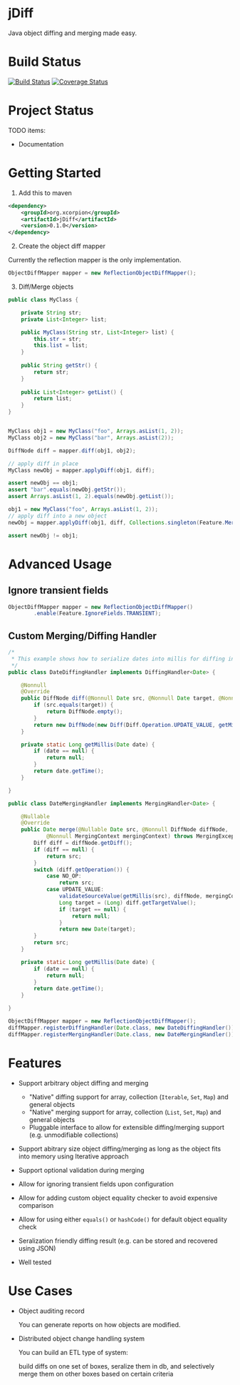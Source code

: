 # jDiff

Java object diffing and merging made easy.

# Build Status
[![Build Status](https://travis-ci.org/X-corpion/jDiff.svg?branch=master)](https://travis-ci.org/X-corpion/jDiff) [![Coverage Status](https://coveralls.io/repos/github/X-corpion/jDiff/badge.svg?branch=master)](https://coveralls.io/github/X-corpion/jDiff?branch=master)

# Project Status
TODO items:

- Documentation

# Getting Started

1. Add this to maven

```xml
<dependency>
    <groupId>org.xcorpion</groupId>
    <artifactId>jDiff</artifactId>
    <version>0.1.0</version>
</dependency>
```

2. Create the object diff mapper

Currently the reflection mapper is the only implementation.

```java
ObjectDiffMapper mapper = new ReflectionObjectDiffMapper();
```

3. Diff/Merge objects

```java
public class MyClass {

    private String str;
    private List<Integer> list;

    public MyClass(String str, List<Integer> list) {
        this.str = str;
        this.list = list;
    }
    
    public String getStr() {
        return str;
    }
    
    public List<Integer> getList() {
        return list;
    }
}


MyClass obj1 = new MyClass("foo", Arrays.asList(1, 2));
MyClass obj2 = new MyClass("bar", Arrays.asList(2));

DiffNode diff = mapper.diff(obj1, obj2);

// apply diff in place
MyClass newObj = mapper.applyDiff(obj1, diff);

assert newObj == obj1;
assert "bar".equals(newObj.getStr());
assert Arrays.asList(1, 2).equals(newObj.getList());

obj1 = new MyClass("foo", Arrays.asList(1, 2));
// apply diff into a new object
newObj = mapper.applyDiff(obj1, diff, Collections.singleton(Feature.MergingStrategy.DEEP_CLONE_SOURCE));

assert newObj != obj1;
```

# Advanced Usage

## Ignore transient fields

```java
ObjectDiffMapper mapper = new ReflectionObjectDiffMapper()
        .enable(Feature.IgnoreFields.TRANSIENT);
```

## Custom Merging/Diffing Handler

```java
/*
 * This example shows how to serialize dates into millis for diffing instead of field by field reflection
 */
public class DateDiffingHandler implements DiffingHandler<Date> {

    @Nonnull
    @Override
    public DiffNode diff(@Nonnull Date src, @Nonnull Date target, @Nonnull DiffingContext diffingContext) {
        if (src.equals(target)) {
            return DiffNode.empty();
        }
        return new DiffNode(new Diff(Diff.Operation.UPDATE_VALUE, getMillis(src), getMillis(target)));
    }

    private static Long getMillis(Date date) {
        if (date == null) {
            return null;
        }
        return date.getTime();
    }

}

public class DateMergingHandler implements MergingHandler<Date> {

    @Nullable
    @Override
    public Date merge(@Nullable Date src, @Nonnull DiffNode diffNode,
            @Nonnull MergingContext mergingContext) throws MergingException {
        Diff diff = diffNode.getDiff();
        if (diff == null) {
            return src;
        }
        switch (diff.getOperation()) {
            case NO_OP:
                return src;
            case UPDATE_VALUE:
                validateSourceValue(getMillis(src), diffNode, mergingContext);
                Long target = (Long) diff.getTargetValue();
                if (target == null) {
                    return null;
                }
                return new Date(target);
        }
        return src;
    }

    private static Long getMillis(Date date) {
        if (date == null) {
            return null;
        }
        return date.getTime();
    }

}

ObjectDiffMapper mapper = new ReflectionObjectDiffMapper();
diffMapper.registerDiffingHandler(Date.class, new DateDiffingHandler());
diffMapper.registerMergingHandler(Date.class, new DateMergingHandler());
```

# Features
- Support arbitrary object diffing and merging

  - "Native" diffing support for array, collection (`Iterable`, `Set`, `Map`) and general objects
  - "Native" merging support for array, collection (`List`, `Set`, `Map`) and general objects
  - Pluggable interface to allow for extensible diffing/merging support (e.g. unmodifiable collections)
  
- Support abitrary size object diffing/merging as long as the object fits into memory using Iterative approach
 
- Support optional validation during merging

- Allow for ignoring transient fields upon configuration

- Allow for adding custom object equality checker to avoid expensive comparison

- Allow for using either `equals()` or `hashCode()` for default object equality check 
 
- Seralization friendly diffing result (e.g. can be stored and recovered using JSON)

- Well tested

# Use Cases

- Object auditing record

  You can generate reports on how objects are modified.
  
- Distributed object change handling system

  You can build an ETL type of system:
  
  build diffs on one set of boxes, seralize them in db, and selectively merge them on other boxes based on certain criteria
